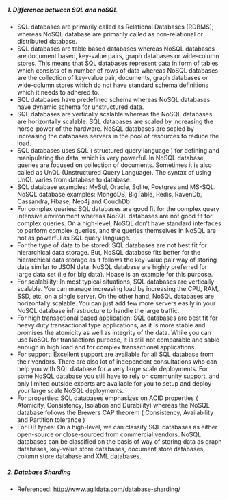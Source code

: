 
##### 1. Difference between SQL and noSQL

* SQL databases are primarily called as Relational Databases (RDBMS); whereas NoSQL database are primarily called as non-relational or distributed database.
* SQL databases are table based databases whereas NoSQL databases are document based, key-value pairs, graph databases or wide-column stores. This means that SQL databases represent data in form of tables which consists of n number of rows of data whereas NoSQL databases are the collection of key-value pair, documents, graph databases or wide-column stores which do not have standard schema definitions which it needs to adhered to.
* SQL databases have predefined schema whereas NoSQL databases have dynamic schema for unstructured data.
* SQL databases are vertically scalable whereas the NoSQL databases are horizontally scalable. SQL databases are scaled by increasing the horse-power of the hardware. NoSQL databases are scaled by increasing the databases servers in the pool of resources to reduce the load.
* SQL databases uses SQL ( structured query language ) for defining and manipulating the data, which is very powerful. In NoSQL database, queries are focused on collection of documents. Sometimes it is also called as UnQL (Unstructured Query Language). The syntax of using UnQL varies from database to database.
* SQL database examples: MySql, Oracle, Sqlite, Postgres and MS-SQL. NoSQL database examples: MongoDB, BigTable, Redis, RavenDb, Cassandra, Hbase, Neo4j and CouchDb
* For complex queries: SQL databases are good fit for the complex query intensive environment whereas NoSQL databases are not good fit for complex queries. On a high-level, NoSQL don’t have standard interfaces to perform complex queries, and the queries themselves in NoSQL are not as powerful as SQL query language.
* For the type of data to be stored: SQL databases are not best fit for hierarchical data storage. But, NoSQL database fits better for the hierarchical data storage as it follows the key-value pair way of storing data similar to JSON data. NoSQL database are highly preferred for large data set (i.e for big data). Hbase is an example for this purpose.
* For scalability: In most typical situations, SQL databases are vertically scalable. You can manage increasing load by increasing the CPU, RAM, SSD, etc, on a single server. On the other hand, NoSQL databases are horizontally scalable. You can just add few more servers easily in your NoSQL database infrastructure to handle the large traffic.
* For high transactional based application: SQL databases are best fit for heavy duty transactional type applications, as it is more stable and promises the atomicity as well as integrity of the data. While you can use NoSQL for transactions purpose, it is still not comparable and sable enough in high load and for complex transactional applications.
* For support: Excellent support are available for all SQL database from their vendors. There are also lot of independent consultations who can help you with SQL database for a very large scale deployments. For some NoSQL database you still have to rely on community support, and only limited outside experts are available for you to setup and deploy your large scale NoSQL deployments.
* For properties: SQL databases emphasizes on ACID properties ( Atomicity, Consistency, Isolation and Durability) whereas the NoSQL database follows the Brewers CAP theorem ( Consistency, Availability and Partition tolerance )
* For DB types: On a high-level, we can classify SQL databases as either open-source or close-sourced from commercial vendors. NoSQL databases can be classified on the basis of way of storing data as graph databases, key-value store databases, document store databases, column store database and XML databases.



##### 2. Database Sharding

* Referenced: http://www.agildata.com/database-sharding/
